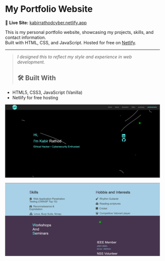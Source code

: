 # My Portfolio Website

🚀 **Live Site:** [kabirrathodcyber.netlify.app](https://kabirrathodcyber.netlify.app/)  

This is my personal portfolio website, showcasing my projects, skills, and contact information.  
Built with HTML, CSS, and JavaScript. Hosted for free on [Netlify](https://www.netlify.com/).

---
> *I designed this to reflect my style and experience in web development.*
> ## 🛠️ Built With
- HTML5, CSS3, JavaScript (Vanilla)
- Netlify for free hosting

![Portfolio Screenshot](https://github.com/KabirRathod1984/My-Portfolio-Site/blob/main/Screenshot%202025-08-15%20at%2021-29-22%20Cyspy.Maiden.png)

![Portfolio Screenshot](https://github.com/KabirRathod1984/My-Portfolio-Site/blob/main/Screenshot%202025-08-15%20at%2021-29-48%20Cyspy.Maiden.png)
